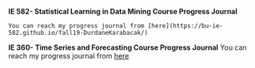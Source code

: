 **IE 582- Statistical Learning in Data Mining Course Progress Journal**

	You can reach my progress journal from [here](https://bu-ie-582.github.io/fall19-DurdaneKarabacak/)

**IE 360- Time Series and Forecasting Course Progress Journal**
	You can reach my progress journal from [here](https://bu-ie-360.github.io/spring20-DurdaneKarabacak/)
